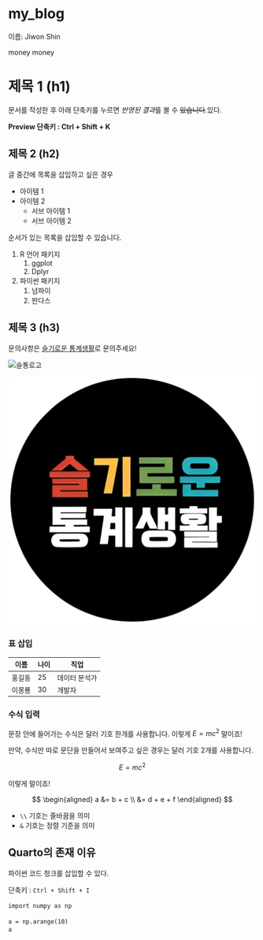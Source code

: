 # my_blog

이름:
Jiwon Shin

money money


# 제목 1 (h1)
문서를 작성한 후 아래 단축키를 누르면 *반영된 결과*를 볼 수 ~~있습니다~~.있다.


**Preview 단축키 : Ctrl + Shift + K**  

## 제목 2 (h2)

글 중간에 목록을 삽입하고 싶은 경우  

- 아이템 1
- 아이템 2
   - 서브 아이템 1  
   - 서브 아이템 2


순서가 있는 목록을 삽입할 수 있습니다.  

1. R 언어 패키지  
    1. ggplot  
    1. Dplyr  
1.  파이썬 패키지  
    1. 넘파이  
    1. 판다스

## 제목 3 (h3)
문의사항은 [슬기로운 통계생활](https://staple.com)로 문의주세요!  


![슬통로고](https://statisticsplaybook.com/wp-content/uploads/2023/09/%EC%8A%AC%ED%86%B5%EB%A1%9C%EA%B3%A0%EB%94%94%EC%9E%90%EC%9D%B8-%ED%88%AC%EB%AA%85512x512.webp)


![컴퓨터에 저장된 그림](./슬통로고디자인.webp)



### 표 삽입

| 이름  | 나이 | 직업 |
|------|----|-------|
| 홍길동 | 25 | 데이터 분석가 |
| 이몽룡 | 30 | 개발자  |


### 수식 입력

문장 안에 들어가는 수식은 달러 기호 한개를 사용합니다.
이렇게 $E=mc^2$ 말이죠!

만약, 수식만 따로 문단을 만들어서 보여주고 싶은 경우는 달러 기호 2개를 사용합니다.

$$
E=mc^2
$$

이렇게 말이죠!

$$
\begin{aligned}
    a &= b + c \\ 
      &= d + e + f
\end{aligned}
$$

* `\\` 기호는 줄바꿈을 의미
* `&` 기호는 정렬 기준을 의미

## Quarto의 존재 이유

파이썬 코드 청크를 삽입할 수 있다.

단축키 : `Ctrl + Shift + I`
```{python}
import numpy as np

a = np.arange(10)
a
```